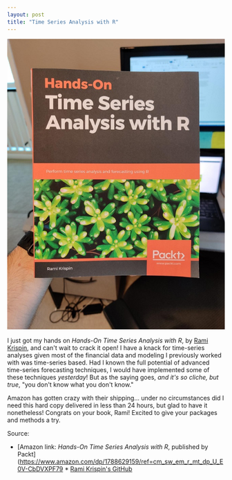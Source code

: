 ```yaml
---
layout: post
title: "Time Series Analysis with R"
---
```


![](https://raw.githubusercontent.com/JavOrraca/Home/gh-pages/assets/img/TimeSeriesR.jpg)

I just got my hands on _Hands-On Time Series Analysis with R_, by [Rami Krispin](https://www.linkedin.com/in/rami-krispin/), and can't wait to crack it open! I have a knack for time-series analyses given most of the financial data and modeling I previously worked with was time-series based. Had I known the full potential of advanced time-series forecasting techniques, I would have implemented some of these techniques _yesterday_! But as the saying goes, _and it's so cliche, but true_, "you don't know what you don't know."

Amazon has gotten crazy with their shipping... under no circumstances did I need this hard copy delivered in less than 24 hours, but glad to have it nonetheless! Congrats on your book, Rami! Excited to give your packages and methods a try.


Source:
* [Amazon link: _Hands-On Time Series Analysis with R_, published by Packt](https://www.amazon.com/dp/1788629159/ref=cm_sw_em_r_mt_dp_U_E0V-CbDVXPF79 * [Rami Krispin's GitHub](https://github.com/RamiKrispin)